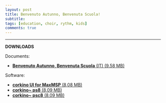 ```yaml
---
layout: post
title: Benvenuto Autunno, Benvenuta Scuola!
subtitle: 
tags: [education, choir, rythm, kids]
comments: true
---
```



______________

**DOWNLOADS**

Documents:

- <a href="https://velitch.github.io/velitch/assets/maxmsp_tools/plugin/corkino/corkino_user_manual.pdf">**Benvenuto Autunno, Benvenuta Scuola** (IT) (9.58 MB)<a/>


Software:

- <a href="https://velitch.github.io/velitch/assets/maxmsp_tools/plugin/corkino/corkino_ui.zip">**corkino UI for MaxMSP** (8,08 MB)<a/>
- <a href="https://velitch.github.io/velitch/assets/maxmsp_tools/plugin/corkino/corkino_ps8.zip">**corkino~ ps8** (8,09 MB)<a/>
- <a href="https://velitch.github.io/velitch/assets/maxmsp_tools/plugin/corkino/corkino_ps8.zip">**corkino~ psc8** (8,09 MB)<a/>
